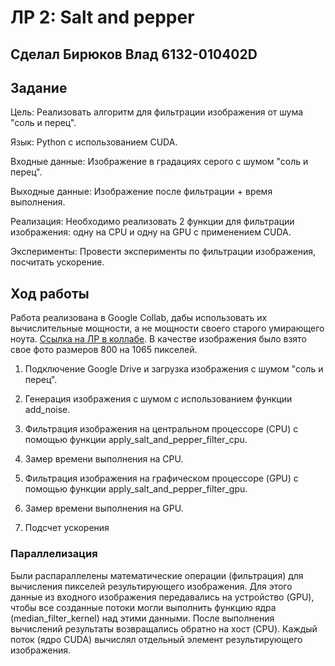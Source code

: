 # ЛР 2: Salt and pepper
## Сделал Бирюков Влад 6132-010402D

## Задание

Цель: Реализовать алгоритм для фильтрации изображения от шума "соль и перец".

Язык: Python с использованием CUDA.

Входные данные: Изображение в градациях серого с шумом "соль и перец".

Выходные данные: Изображение после фильтрации + время выполнения.

Реализация: Необходимо реализовать 2 функции для фильтрации изображения: одну на CPU и одну на GPU с применением CUDA.

Эксперименты: Провести эксперименты по фильтрации изображения, посчитать ускорение.

## Ход работы

Работа реализована в Google Collab, дабы использовать их вычислительные мощности, а не мощности своего старого умирающего ноута. [Ссылка на ЛР в коллабе](https://colab.research.google.com/drive/1baVGxY1yZRCmbkZU7klPFR_x50r7N-3n?usp=sharing). В качестве изображения было взято свое фото размеров 800 на 1065 пикселей.

1. Подключение Google Drive и загрузка изображения с шумом "соль и перец".

2. Генерация изображения с шумом с использованием функции add_noise.

3. Фильтрация изображения на центральном процессоре (CPU) с помощью функции apply_salt_and_pepper_filter_cpu.

4. Замер времени выполнения на CPU.

5. Фильтрация изображения на графическом процессоре (GPU) с помощью функции apply_salt_and_pepper_filter_gpu.

6. Замер времени выполнения на GPU.

7. Подсчет ускорения

### Параллелизация

Были распараллелены математические операции (фильтрация) для вычисления пикселей результирующего изображения. Для этого данные из входного изображения передавались на устройство (GPU), чтобы все созданные потоки могли выполнить функцию ядра (median_filter_kernel) над этими данными. После выполнения вычислений результаты возвращались обратно на хост (CPU). Каждый поток (ядро CUDA) вычислял отдельный элемент результирующего изображения.